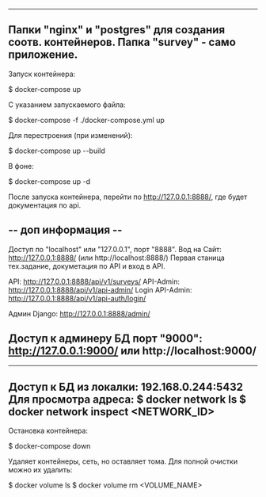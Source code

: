 -------------------------------------------
Папки "nginx" и "postgres" для создания соотв. контейнеров.
Папка "survey" - само приложение.
-------------------------------------------
Запуск контейнера:

$ docker-compose up

С указанием запускаемого файла:

$ docker-compose -f ./docker-compose.yml up

Для перестроения (при изменений):

$ docker-compose up --build

В фоне:

$ docker-compose up -d


После запуска контейнера, перейти по http://127.0.0.1:8888/,
где будет документация по api.


-- доп информация --
-------------------------------------------
Доступ по "localhost" или "127.0.0.1", порт "8888".
Вод на Сайт: http://127.0.0.1:8888/  (или http://localhost:8888/)
Первая станица тех.задание, докуметация по API и вход в API.

API:  http://127.0.0.1:8888/api/v1/surveys/
API-Admin: http://127.0.0.1:8888/api/v1/api-admin/
Login API-Admin: http://127.0.0.1:8888/api/v1/api-auth/login/

Админ Django: http://127.0.0.1:8888/admin/

Доступ к админеру БД порт "9000":
http://127.0.0.1:9000/ или http://localhost:9000/
--------------------------------------------
-------------------------------------------
Доступ к БД из локалки:  192.168.0.244:5432
Для просмотра адреса:
$ docker network ls
$ docker network inspect <NETWORK_ID>
-------------------------------------------
Остановка контейнера:

$ docker-compose down


Удаляет контейнеры, сеть, но оставляет тома.
Для полной очистки можно их удалить:

$ docker volume ls
$ docker volume rm <VOLUME_NAME>
